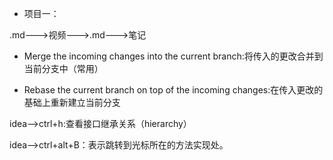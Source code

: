 - 项目一：

.md--->视频--->.md--->笔记



- Merge the incoming changes into the current branch:将传入的更改合并到当前分支中（常用）

- Rebase the current branch on top of the incoming changes:在传入更改的基础上重新建立当前分支

  

idea-->ctrl+h:查看接口继承关系（hierarchy）

idea-->ctrl+alt+B：表示跳转到光标所在的方法实现处。

